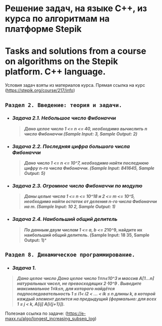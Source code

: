 **Решение задач, на языке C++, из курса по алгоритмам на платформе Stepik**
=====================
Tasks and solutions  from a course on algorithms on the Stepik platform. C++ language.  
=====================

Условия задач взяты из материалов курса. Прямая ссылка на курс (https://stepik.org/course/217/info)


 **`Раздел 2. Введение: теория и задачи.`** 
 -----------------------------------
 + ### ***Задача 2.1. Небольшое число Фибоначчи***
   > ***Дано целое число 1 <= n <= 40, необходимо вычислить n число Фибоначчи (Sample Input: 3, Sample Output: 2)***

+  ### ***Задача 2.2. Последняя цифра большого числа Фибоначчи***
   > ***Дано число 1 <= n <= 10^7, необходимо найти последнюю цифру n-го числа Фибоначчи. (Sample Input: 841645, Sample Output: 5)***

+  ### ***Задача 2.3. Огромное число Фибоначчи по модулю***
   > ***Даны целые числа 1 <= n <= 10^18 и 2 <= m <= 10^5, необходимо найти остаток от деления n-го числа Фибоначчи на m. (Sample Input: 10 2, Sample Output: 1)***

+ ### ***Задача 2.4. Наибольший общий делитель***
   > ***По данным двум числам 1 <= a, b <= 2*10^9, найдите их наибольший общий делитель. (Sample Input: 18 35, Sample Output: 1)***



 **`Раздел 8. Динамическое программирование.`** 
 -----------------------------------
 +  ### ***Задача 1.***
   > ***Дано целое число Дано целое число 1≤n≤10^3 и массив A[1…n] натуральных чисел, не превосходящих 2⋅10^9 . Выведите максимальное 1≤k≤n, для которого найдётся подпоследовательность 1 ≤ i1 ​< i2 ​< … < ik ​≤ n длины k, в которой каждый элемент делится на предыдущий (формально: для всех 1 ≤ j < k, A[ij] A[i{j+1}]).***

Полезная ссылка по задаче: (https://e-maxx.ru/algo/longest_increasing_subseq_log)
 
